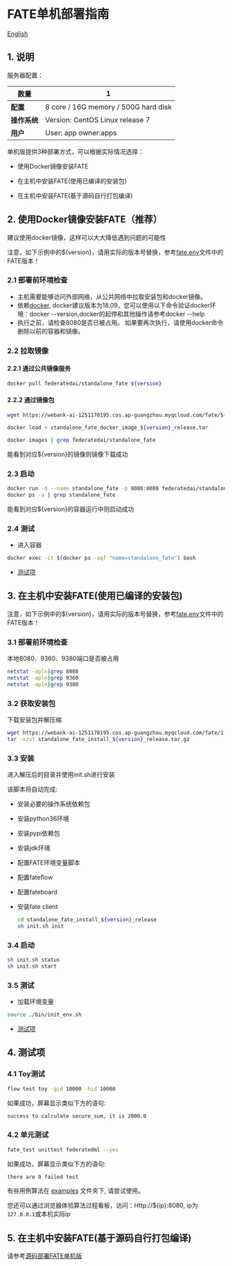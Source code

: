 # FATE单机部署指南

[English](README.md)

## 1. 说明

服务器配置：

| **数量**      |    1                                                  |
| ------------ | ----------------------------------------------------- |
| **配置**      | 8 core / 16G memory / 500G hard disk                  |
| **操作系统**   | Version: CentOS Linux release 7                       |
| **用户**      | User: app owner:apps                                  |

单机版提供3种部署方式，可以根据实际情况选择：

- 使用Docker镜像安装FATE

- 在主机中安装FATE(使用已编译的安装包)

- 在主机中安装FATE(基于源码自行打包编译)

## 2. 使用Docker镜像安装FATE（推荐）

建议使用docker镜像，这样可以大大降低遇到问题的可能性

注意，如下示例中的${version}，请用实际的版本号替换，参考[fate.env](../../fate.env)文件中的FATE版本！

### 2.1 部署前环境检查

- 主机需要能够访问外部网络，从公共网络中拉取安装包和docker镜像。
- 依赖[docker](https://download.docker.com/linux/), docker建议版本为18.09，您可以使用以下命令验证docker环境：docker --version,docker的起停和其他操作请参考docker --help
- 执行之前，请检查8080是否已被占用。 如果要再次执行，请使用docker命令删除以前的容器和镜像。

### 2.2 拉取镜像

#### 2.2.1 通过公共镜像服务

```bash
docker pull federatedai/standalone_fate ${version}
```

#### 2.2.2 通过镜像包

   ```bash
   wget https://webank-ai-1251170195.cos.ap-guangzhou.myqcloud.com/fate/${version}/standalone_fate_docker_image_${version}_release.tar

   docker load < standalone_fate_docker_image_${version}_release.tar

   docker images | grep federatedai/standalone_fate
   ```

   能看到对应${version}的镜像则镜像下载成功

### 2.3 启动

   ```bash
   docker run -d --name standalone_fate -p 8080:8080 federatedai/standalone_fate:${version}
   docker ps -a | grep standalone_fate
   ```

   能看到对应${version}的容器运行中则启动成功

### 2.4 测试

   - 进入容器

   ```bash
   docker exec -it $(docker ps -aqf "name=standalone_fate") bash
   ```

   - [测试项](#4-测试项)

## 3. 在主机中安装FATE(使用已编译的安装包)

注意，如下示例中的${version}，请用实际的版本号替换，参考[fate.env](../../fate.env)文件中的FATE版本！

### 3.1 部署前环境检查

本地8080、9360、9380端口是否被占用

   ```bash
   netstat -apln|grep 8080
   netstat -apln|grep 9360
   netstat -apln|grep 9380
   ```

### 3.2 获取安装包

下载安装包并解压缩

   ```bash
   wget https://webank-ai-1251170195.cos.ap-guangzhou.myqcloud.com/fate/1.7.0/release/standalone_fate_install_${version}_release.tar.gz
   tar -xzvf standalone_fate_install_${version}_release.tar.gz
   ```

### 3.3 安装

进入解压后的目录并使用init.sh进行安装

该脚本将自动完成:

- 安装必要的操作系统依赖包
- 安装python36环境
- 安装pypi依赖包
- 安装jdk环境
- 配置FATE环境变量脚本
- 配置fateflow
- 配置fateboard
- 安装fate client

   ```bash
   cd standalone_fate_install_${version}_release
   sh init.sh init
   ```

### 3.4 启动

   ```bash
   sh init.sh status
   sh init.sh start
   ```

### 3.5 测试

   - 加载环境变量

   ```bash
   source ./bin/init_env.sh
   ```

   - [测试项](#4-测试项)

## 4. 测试项

### 4.1 Toy测试

   ```bash
   flow test toy -gid 10000 -hid 10000
   ```

   如果成功，屏幕显示类似下方的语句:

   ```bash
   success to calculate secure_sum, it is 2000.0
   ```

### 4.2 单元测试

   ```bash
   fate_test unittest federatedml --yes
   ```

   如果成功，屏幕显示类似下方的语句:

   ```bash
   there are 0 failed test
   ```

有些用例算法在 [examples](../../examples/dsl/v2) 文件夹下, 请尝试使用。

您还可以通过浏览器体验算法过程看板，访问：Http://${ip}:8080, ip为`127.0.0.1`或本机实际ip

## 5. 在主机中安装FATE(基于源码自行打包编译)

请参考[源码部署FATE单机版](./doc/standalone_fate_source_code_deployment_guide.zh.md)
